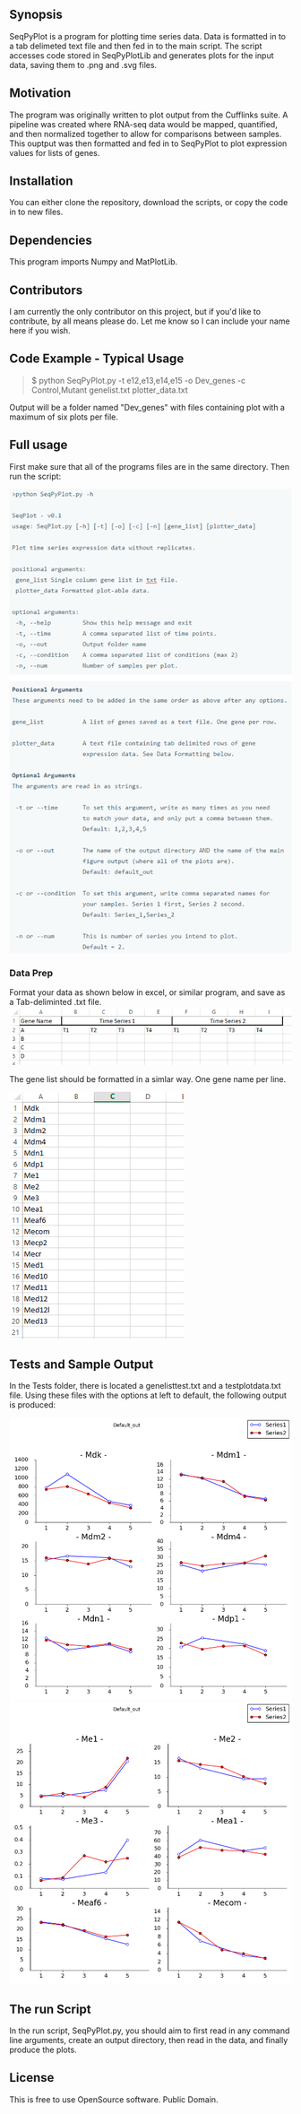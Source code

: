 ## Synopsis

SeqPyPlot is a program for plotting time series data. Data is formatted in to a tab delimeted text file and then fed in to the main script. The script accesses code stored in SeqPyPlotLib and generates plots for the input data, saving them to .png and .svg files. 

## Motivation

The program was originally written to plot output from the Cufflinks suite. A pipeline was created where RNA-seq data would be mapped, quantified, and then normalized together to allow for comparisons between samples. This ouptput was then formatted and fed in to SeqPyPlot to plot expression values for lists of genes. 

## Installation

You can either clone the repository, download the scripts, or copy the code in to new files.

## Dependencies

This program imports Numpy and MatPlotLib.

## Contributors

I am currently the only contributor on this project, but if you'd like to contribute, by all means please do. Let me know so I can include your name here if you wish.

## Code Example - Typical Usage


 >$ python SeqPyPlot.py -t e12,e13,e14,e15 -o Dev_genes -c Control,Mutant genelist.txt plotter_data.txt


Output will be a folder named "Dev_genes" with files containing plot with a maximum of six plots per file.

## Full usage

First make sure that all of the programs files are in the same directory. Then run the script:

![Alt text](images/Full_run.png?raw=true "Full Usage")
 
 
### Data Prep 

Format your data as shown below in excel, or similar program, and save as a Tab-deliminted .txt file.
![Alt text](images/DataFormat1.PNG?raw=true "Full Usage")


The gene list should be formatted in a simlar way. One gene name per line.

![Alt text](images/GeneList.PNG?raw=true "Full Usage")


## Tests and Sample Output

In the Tests folder, there is located a genelisttest.txt and a testplotdata.txt file. Using these files with the options at left to default, the following output is produced:

![Alt text](images/1_[u'Mdk',u'Mdm1',u'Mdm2',u'Mdm4',u'Mdn1',u'Mdp1'].png?raw=true "Full Usage")
![Alt text](images/2_[u'Me1',u'Me2',u'Me3',u'Mea1',u'Meaf6',u'Mecom'].png?raw=true "Full Usage")

## The run Script

In the run script, SeqPyPlot.py, you should aim to first read in any command line arguments, create an output directory, then read in the data, and finally produce the plots.
 
## License

This is free to use OpenSource software. Public Domain.
